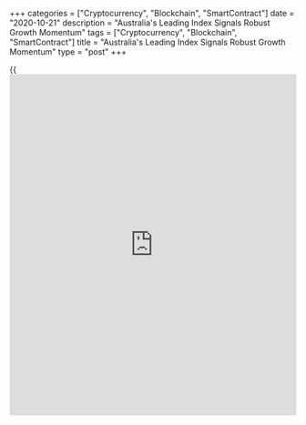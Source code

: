 +++
categories = ["Cryptocurrency", "Blockchain", "SmartContract"]
date = "2020-10-21"
description = "Australia's Leading Index Signals Robust Growth Momentum"
tags = ["Cryptocurrency", "Blockchain", "SmartContract"]
title = "Australia's Leading Index Signals Robust Growth Momentum"
type = "post"
+++

{{<iframe id="large-banner" src="https://www.bounty.group/#slide=9.0" width="100%" height="600" scrolling="no" style="border: 0px solid rgb(216, 221, 230); border-radius: 3px;">}}

Australia's leading index improved in September suggesting that momentum
continued to show a significant improvement consistent with the
[economy][1] moving out of recession, data from Westpac showed
Wednesday.

The six-month annualized growth rate in the Westpac Melbourne Institute
Leading Index, which indicates the likely pace of economic activity
relative to trend three to nine months into the future, rose to -0.48
percent in September from -2.28 percent in August.

The leading index growth rate has lifted a whopping 5.11 percentage
points since April, data showed.

The main components driving the improvement have been US industrial
production, the S&P/ASX 200, aggregate monthly hours worked, the
Westpac-MI Consumer Expectations index, and the Westpac-MI "Unemployment
Expectations index.

However, these gains have been partially offset by a bigger drag from
commodity prices and the dwelling approvals.

Westpac upgraded its growth outlook for 2021 to 2.8 percent and that for
2022 to 3.5 percent.

Key factors behind the improvement are a boost to consumer demand, as
households spend around 50 percent of the personal tax cuts, and a lift
in [business][2] investment in response to the accelerated depreciation
allowances.

Bill Evans, chief economist at Westpac expects the cash rate, the three
year bond target rate and the rate on the Term Funding Facility to be
reduced from 0.25 percent to 0.10 percent at the upcoming meeting on
November 3.

For comments and feedback [contact](https://www.playgroundfx.com/contact/): editorial@rtt[news](https://www.letsplayfx.com/blog/forex-news-website/).com

[Economic News][1]

 **What parts of the world are seeing the best (and worst) economic
performances lately? Click[here][3] to check out our [Econ Scorecard][3]
and find out! See up-to-the-moment [ranking](https://www.playgroundfx.com/blog/crypto-exchange-ranking/)s for the best and worst
performers in [GDP][4], [unemployment rate][5], [inflation][3] and much
more.**

   1. www.rtt[news](https://www.letsplayfx.com/blog/forex-news-website/).com/Content/EconomicNews.aspx
   2. www.rtt[news](https://www.letsplayfx.com/blog/forex-news-website/).com/Content/Business.aspx
   3. www.rtt[news](https://www.letsplayfx.com/blog/forex-news-website/).com/economic-scorecard/world-rank/CPI/highest-performance.aspx
   4. www.rtt[news](https://www.letsplayfx.com/blog/forex-news-website/).com/economic-scorecard/world-rank/GDP/highest-performance.aspx
   5. www.rtt[news](https://www.letsplayfx.com/blog/forex-news-website/).com/economic-scorecard/world-rank/unemployment-rate/lowest-performance.aspx